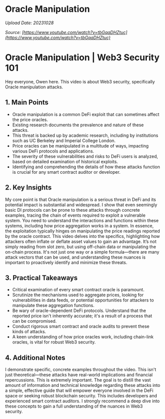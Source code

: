 # Oracle Manipulation

*Upload Date: 20231028*

*Source: [https://www.youtube.com/watch?v=tbGqaDHZtuc](https://www.youtube.com/watch?v=tbGqaDHZtuc)*

# Oracle Manipulation | Web3 Security 101

Hey everyone, Owen here.  This video is about Web3 security, specifically Oracle manipulation attacks.


## 1. Main Points

*   Oracle manipulation is a common DeFi exploit that can sometimes affect the price oracles.
*   Existing research documents the prevalence and nature of these attacks.
*   This threat is backed up by academic research, including by institutions such as UC Berkeley and Imperial College London.
*   Price oracles can be manipulated in a multitude of ways, impacting various DeFi protocols and applications.
*   The severity of these vulnerabilities and risks to DeFi users is analyzed, based on detailed examination of historical exploits.
*   Identifying and comprehending the details of how these attacks function is crucial for any smart contract auditor or developer.


## 2. Key Insights

My core point is that Oracle manipulation is a serious threat in DeFi and its potential impact is substantial and widespread. I show that even seemingly basic DI protocols can be prone to these attacks through concrete examples, tracing the chain of events required to exploit a vulnerable system. You need to understand the interactions and functions within these systems, including how price aggregation works in a system. In essence, the exploitation typically hinges on manipulating the price readings reported by the oracle contract.   This video delves into the specifics, highlighting how attackers often inflate or deflate asset values to gain an advantage. It’s not simply reading from slot zero, but using off-chain data or manipulating the on-chain process.  It's not just one way or a simple formula—there are many attack vectors that can be used, and understanding these nuances is important to proactively identify and minimize these threats.


## 3. Practical Takeaways

*   Critical examination of every smart contract oracle is paramount.
*   Scrutinize the mechanisms used to aggregate prices, looking for vulnerabilities in data feeds, or potential opportunities for attackers to manipulate these aggregation functions.
*   Be wary of oracle-dependent DeFi protocols. Understand that the reported price isn't inherently accurate; it's a result of a process that can be compromised.
*   Conduct rigorous smart contract and oracle audits to prevent these kinds of attacks.
*   A keen understanding of how price oracles work, including chain-link oracles, is vital for robust Web3 security.


## 4. Additional Notes

I demonstrate specific, concrete examples throughout the video.  This isn't just theoretical—these attacks have real-world implications and financial repercussions.  This is extremely important.  The goal is to distill the vast amount of information and technical knowledge regarding these attacks into a simple, effective guide that will empower everyone involved in the DeFi space or seeking robust blockchain security. This includes developers and experienced smart contract auditors. I strongly recommend a deep dive into these concepts to gain a full understanding of the nuances in Web3 security.